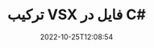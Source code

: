 ---
############################# Static ############################
layout: "auto-gen-merger"
date: 2022-10-25T12:08:54
draft: false
otherformats: mht mhtml odp ods odt one otp ott pdf pps ppsx ppt pptx rtf tex vdx

############################# Head ############################
head_title: "ترکیب VSX فایل در C# | VSX ادغام"
head_description: "چندین فایل VSX را در یک فایل با استفاده از API ادغام اسناد C# .NET ترکیب کنید. صفحات خاص یا محدوده صفحات را از اسناد مختلف تا یک سند واحد ترکیب کنید."

############################# Header ############################
title: "ترکیب VSX فایل در C#"
description: "VSX را با چند خط کد .NET ترکیب کنید."
bg_image: "https://cms.admin.containerize.com/templates/aspose/App_Themes/V3/images/bg/header1.png"
bg_overlay: false
button:
    enable: true
    icon: "fas fa-arrow-down"
    label: "دانلود آزمایشی رایگان"
    link: "https://downloads.groupdocs.com/merger/net"

############################# SubMenu ############################
submenu:
    enable: true

    left:
        img_alt: "GroupDocs.Merger for .NET"
        image: "https://cms.admin.containerize.com/templates/groupdocs/images/product-logos/90x90-noborder/groupdocs-merger-net.png"
        product: "GroupDocs.Merger"
        platform: ".NET"

    middle:
        button:

            # button loop
            - link: "https://apireference.groupdocs.com/merger/net"
              text: "مرجع API"

            # button loop
            - link: "https://github.com/groupdocs-merger"
              text: "نمونه های کد"

            # button loop
            - link: "https://products.groupdocs.app/merger/family"
              text: "دموهای زنده"

            # button loop
            - link: "https://purchase.groupdocs.com/pricing/merger/net"
              text: "قیمت گذاری"

    right:
        link_download: "https://downloads.groupdocs.com/merger"
        link_learn: "https://docs.groupdocs.com/merger/net"
        link_buy: "https://purchase.groupdocs.com"

############################# About ############################
about:
    enable: true
    title: "درباره GroupDocs.Merger for .NET API"
    content: |
        [GroupDocs.Merger for .NET](/fa/merger/net/) یک راه حل مناسب برای ترکیب چندین PDF، Microsoft Office (Word، Excel، PowerPoint، OneNote)، OpenDocument، HTML، تصاویر و بسیاری از اسناد دیگر در یک فایل واحد در برنامه های .NET. GroupDocs.Merger تلاش زیادی برای شما صرفه جویی می کند، زیرا شما مجاز به ترکیب اسناد VSX هستید - نیازی به نصب نرم افزار شخص ثالث، برنامه دسکتاپ یا افزونه نیست. حالا دیگر لازم نیست وقت خود را تلف کنید و فایل ها را به صورت دستی ترکیب کنید! ماموریت GroupDocs ارائه بهترین کیفیت و ساده‌سازی گردش‌های کاری پردازش اسناد است.
        
        GroupDocs.Merger API یک انتخاب مناسب برای راه حل های شرکتی است که به ویژگی های ترکیب فایل نیاز دارد. این APIها در تمام سیستم عامل ها و پلتفرم های اصلی از جمله .NET Framework, .NET Standard, .NET Core, Mono به خوبی پشتیبانی می شوند.

############################# Steps ############################
steps:
    enable: true
    title_left: "نحوه ترکیب چند فایل VSX"
    content_left: |
        [GroupDocs.Merger for .NET](/fa/merger/net/) برای توسعه‌دهندگان .NET آسان می‌کند تا با پیاده‌سازی یک فایل، دو یا چند فایل VSX را در برنامه‌های خود ترکیب کنند. چند قدم آسان
        
        * نمونه جدیدی از **Merger** ایجاد کنید و مسیر سند منبع را به عنوان پارامتر سازنده عبور دهید.
        * **Join** کلاس **Merger** را فراخوانی کنید و از مسیر سند منبع دوم عبور کنید.
        * برای ذخیره سند ادغام شده، **Save** کلاس **Merger** را فراخوانی کنید.

    title_right: "سیستم مورد نیاز"
    content_right: |
        APIهای GroupDocs.Merger for .NET در همه سیستم عامل ها و سیستم عامل های اصلی پشتیبانی می شوند. لطفا قبل از اجرای کد زیر، از نصب پیش نیازهای زیر بر روی سیستم خود اطمینان حاصل کنید.

        * سیستم عامل: مایکروسافت ویندوز، لینوکس، MacOS
        * محیط های توسعه: Visual Studio, Xamarin, MonoDevelop
        * چارچوب ها: .NET Framework, .NET Standard, .NET Core, Mono
        * آخرین نسخه GroupDocs.Merger for .NET را از [NuGet](https://www.nuget.org/packages/groupdocs.merger) دانلود کنید
         
    code: |
     {{% merger/additional-styles %}}
     {{< merger/code-merger title="نحوه ترکیب فایل‌های VSX با استفاده از کد نمونه C#">}}

        ```csharp    
        // فایل های VSX را با استفاده از GroupDocs.Merger API ترکیب کنید
        // ادغام فوری با سند ورودی VSX
        using (Merger merger = new Merger("input1.vsx"))
          {
            // فراخوانی روش Join نمونه کلاس Merger و عبور از مسیر سند منبع دوم
            merger.Join("input2.vsx");
    
            // برای ذخیره سند ادغام شده، روش Save نمونه کلاس Merger را فراخوانی کنید
            merger.Save("merged-file.vsx");
          }
        ```
     {{< /merger/code-merger >}}

############################# Demos ############################
demos:
    enable: true
    title: "دموهای زنده - برنامه آنلاین برای ترکیب اسناد"
    content: |
       اکنون با بازدید از وب سایت [GroupDocs.Merger Live Demos](https://products.groupdocs.app/merger/family)، بیش از یک فایل VSX را ترکیب کنید.
       نسخه ی نمایشی زنده دارای مزایای زیر است.
        
############################# About Formats ############################
about_formats:
    enable: true

############################# More Formats ############################
more_formats:
    enable: true
    title: "ادغام سایر فرمت های سند"
    content: |
        .NET API ادغام اسناد برای قالب‌های فایل و تصاویر. برخی از قالب های سند محبوب را همانطور که در زیر ذکر شده است با هم ترکیب کنید.

############################# Back to top ###############################
back_to_top:
    enable: true
---